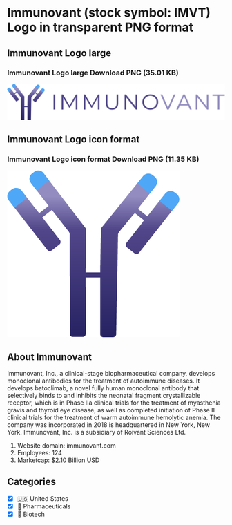 # Immunovant (stock symbol: IMVT) Logo in transparent PNG format

## Immunovant Logo large

### Immunovant Logo large Download PNG (35.01 KB)

![Immunovant Logo large Download PNG (35.01 KB)](/img/orig/IMVT_BIG-bd1e9653.png)

## Immunovant Logo icon format

### Immunovant Logo icon format Download PNG (11.35 KB)

![Immunovant Logo icon format Download PNG (11.35 KB)](/img/orig/IMVT-9e5d831c.png)

## About Immunovant

Immunovant, Inc., a clinical-stage biopharmaceutical company, develops monoclonal antibodies for the treatment of autoimmune diseases. It develops batoclimab, a novel fully human monoclonal antibody that selectively binds to and inhibits the neonatal fragment crystallizable receptor, which is in Phase IIa clinical trials for the treatment of myasthenia gravis and thyroid eye disease, as well as completed initiation of Phase II clinical trials for the treatment of warm autoimmune hemolytic anemia. The company was incorporated in 2018 is headquartered in New York, New York. Immunovant, Inc. is a subsidiary of Roivant Sciences Ltd.

1. Website domain: immunovant.com
2. Employees: 124
3. Marketcap: $2.10 Billion USD


## Categories
- [x] 🇺🇸 United States
- [x] 💊 Pharmaceuticals
- [x] 🧬 Biotech
